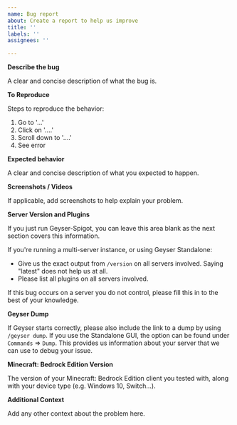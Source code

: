 ```yaml
---
name: Bug report
about: Create a report to help us improve
title: ''
labels: ''
assignees: ''

---
```


<!--- DELETING THIS TEMPLATE WILL GET YOUR ISSUE CLOSED! --->

<!--- Please follow this format COMPLETELY and make sure the bug you are reporting has not been reported yet. Reports should contain as much information or context as possible to help us find the problem. Simply creating an issue on a vague topic will not help us at all, and if you are unsure if something should belong here, please contact us on [Discord](http://discord.geysermc.org).-->

<!--- Issues pertaining to connection problems, or anything of that covered on the [Common Issues](https://github.com/GeyserMC/Geyser/wiki/Common-Issues) do not belong here and only clutter this issue tracker. -->

**Describe the bug**

A clear and concise description of what the bug is.

**To Reproduce**

Steps to reproduce the behavior:
1. Go to '...'
2. Click on '....'
3. Scroll down to '....'
4. See error

**Expected behavior**

A clear and concise description of what you expected to happen.

**Screenshots / Videos**

If applicable, add screenshots to help explain your problem.

**Server Version and Plugins**

If you just run Geyser-Spigot, you can leave this area blank as the next section covers this information.

If you're running a multi-server instance, or using Geyser Standalone:

- Give us the exact output from `/version` on all servers involved. Saying "latest" does not help us at all.
- Please list all plugins on all servers involved.

If this bug occurs on a server you do not control, please fill this in to the best of your knowledge.

**Geyser Dump**

If Geyser starts correctly, please also include the link to a dump by using `/geyser dump`. If you use the Standalone GUI, the option can be found under `Commands` => `Dump`. This provides us information about your server that we can use to debug your issue.

**Minecraft: Bedrock Edition Version**

The version of your Minecraft: Bedrock Edition client you tested with, along with your device type (e.g. Windows 10, Switch...).

**Additional Context**

Add any other context about the problem here.
